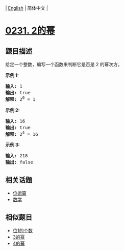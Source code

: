
| [English](README_EN.md) | 简体中文 |

# [0231. 2的幂](https://leetcode-cn.com/problems/power-of-two/)

## 题目描述

<p>给定一个整数，编写一个函数来判断它是否是 2 的幂次方。</p>

<p><strong>示例&nbsp;1:</strong></p>

<pre><strong>输入:</strong> 1
<strong>输出:</strong> true
<strong>解释: </strong>2<sup>0</sup>&nbsp;= 1</pre>

<p><strong>示例 2:</strong></p>

<pre><strong>输入:</strong> 16
<strong>输出:</strong> true
<strong>解释: </strong>2<sup>4</sup>&nbsp;= 16</pre>

<p><strong>示例 3:</strong></p>

<pre><strong>输入:</strong> 218
<strong>输出:</strong> false</pre>


## 相关话题

- [位运算](https://leetcode-cn.com/tag/bit-manipulation)
- [数学](https://leetcode-cn.com/tag/math)

## 相似题目

- [位1的个数](../number-of-1-bits/README.md)
- [3的幂](../power-of-three/README.md)
- [4的幂](../power-of-four/README.md)
